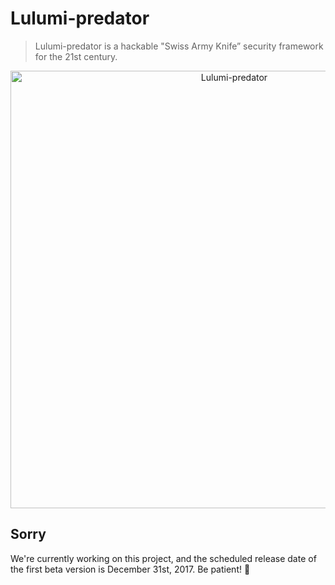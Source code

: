 # Lulumi-predator

> Lulumi-predator is a hackable "Swiss Army Knife” security framework for the 21st century.

<p align="center">
  <img alt="Lulumi-predator" src="https://i.imgur.com/HsYWmOC.png" width="700px">
</p>

## Sorry

We're currently working on this project, and the scheduled release date of the first beta version is December 31st, 2017. Be patient! 🎄
